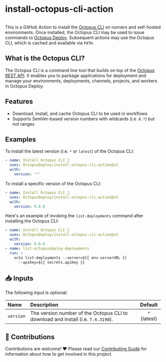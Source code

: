 # install-octopus-cli-action

<img alt= "" src="https://github.com/OctopusDeploy/install-octopus-cli-action/raw/main/assets/github-actions-octopus.png" />

This is a GitHub Action to install the [Octopus CLI](https://octopus.com/docs/octopus-rest-api/octopus-cli) on runners and self-hosted environments. Once installed, the Octopus CLI may be used to issue commands to [Octopus Deploy](https://octopus.com/). Subsequent actions may use the Octopus CLI, which is cached and available via `PATH`.

## What is the Octopus CLI?

The Octopus CLI is a command line tool that builds on top of the [Octopus REST API](https://octopus.com/docs/octopus-rest-api). It enables you to package applications for deployment and manage your environments, deployments, channels, projects, and workers in Octopus Deploy.

## Features

- Download, install, and cache Octopus CLI to be used in workflows
- Supports SemVer-based version numbers with wildcards (i.e. `8.*`) but not ranges

## Examples

To install the latest version (i.e. `*` or `latest`) of the Octopus CLI:

```yml
- name: Install Octopus CLI 🐙
  uses: OctopusDeploy/install-octopus-cli-action@v3
  with:
    version: '*'
```

To install a specific version of the Octopus CLI:

```yml
- name: Install Octopus CLI 🐙
  uses: OctopusDeploy/install-octopus-cli-action@v3
  with:
    version: 9.0.0
```

Here's an example of invoking the `list-deployments` command after installing the Octopus CLI:

```yml
- name: Install Octopus CLI 🐙
  uses: OctopusDeploy/install-octopus-cli-action@v3
  with:
    version: 9.0.0
- name: list-octopusdeploy-deployments
  run: >
    octo list-deployments --server=${{ env.serverURL }}
      --apiKey=${{ secrets.apiKey }}
```

## 📥 Inputs

The following input is optional:

| Name      | Description                                                                      |   Default    |
| :-------- | :------------------------------------------------------------------------------- | :----------: |
| `version` | The version number of the Octopus CLI to download and install (i.e. `7.4.3190`). | `*` (latest) |

## 🤝 Contributions

Contributions are welcome! :heart: Please read our [Contributing Guide](CONTRIBUTING.md) for information about how to get involved in this project.
